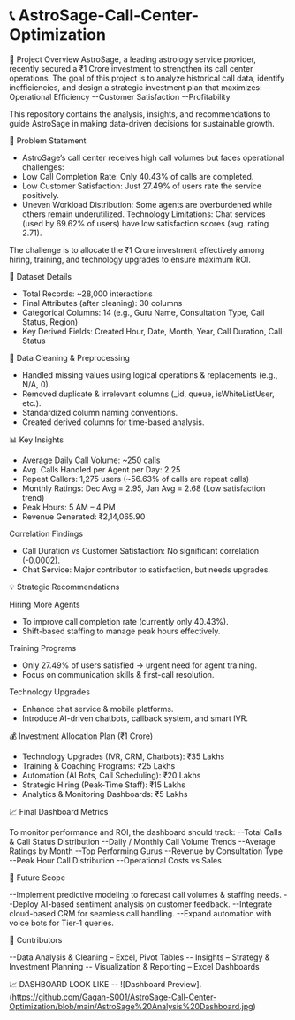 # 📞 AstroSage-Call-Center-Optimization

🚀 Project Overview
AstroSage, a leading astrology service provider, recently secured a ₹1 Crore investment to strengthen its call center operations. The goal of this project is to analyze historical call data, identify inefficiencies, and design a strategic investment plan that maximizes:
--Operational Efficiency
--Customer Satisfaction
--Profitability

This repository contains the analysis, insights, and recommendations to guide AstroSage in making data-driven decisions for sustainable growth.

📌 Problem Statement

- AstroSage’s call center receives high call volumes but faces operational challenges:
- Low Call Completion Rate: Only 40.43% of calls are completed.
- Low Customer Satisfaction: Just 27.49% of users rate the service positively.
- Uneven Workload Distribution: Some agents are overburdened while others remain underutilized.
Technology Limitations: Chat services (used by 69.62% of users) have low satisfaction scores (avg. rating 2.71).

The challenge is to allocate the ₹1 Crore investment effectively among hiring, training, and technology upgrades to ensure maximum ROI.

📂 Dataset Details

- Total Records: ~28,000 interactions
- Final Attributes (after cleaning): 30 columns
- Categorical Columns: 14 (e.g., Guru Name, Consultation Type, Call Status, Region)
- Key Derived Fields: Created Hour, Date, Month, Year, Call Duration, Call Status

🔧 Data Cleaning & Preprocessing

- Handled missing values using logical operations & replacements (e.g., N/A, 0).
- Removed duplicate & irrelevant columns (_id, queue, isWhiteListUser, etc.).
- Standardized column naming conventions.
- Created derived columns for time-based analysis.

📊 Key Insights

- Average Daily Call Volume: ~250 calls
- Avg. Calls Handled per Agent per Day: 2.25
- Repeat Callers: 1,275 users (~56.63% of calls are repeat calls)
- Monthly Ratings: Dec Avg = 2.95, Jan Avg = 2.68 (Low satisfaction trend)
- Peak Hours: 5 AM – 4 PM
- Revenue Generated: ₹2,14,065.90

Correlation Findings
- Call Duration vs Customer Satisfaction: No significant correlation (-0.0002).
- Chat Service: Major contributor to satisfaction, but needs upgrades.

💡 Strategic Recommendations

Hiring More Agents
- To improve call completion rate (currently only 40.43%).
- Shift-based staffing to manage peak hours effectively.

Training Programs
- Only 27.49% of users satisfied → urgent need for agent training.
- Focus on communication skills & first-call resolution.

Technology Upgrades
- Enhance chat service & mobile platforms.
- Introduce AI-driven chatbots, callback system, and smart IVR.

💰 Investment Allocation Plan (₹1 Crore)

- Technology Upgrades (IVR, CRM, Chatbots): ₹35 Lakhs
- Training & Coaching Programs: ₹25 Lakhs
- Automation (AI Bots, Call Scheduling): ₹20 Lakhs
- Strategic Hiring (Peak-Time Staff): ₹15 Lakhs
- Analytics & Monitoring Dashboards: ₹5 Lakhs

📈 Final Dashboard Metrics

To monitor performance and ROI, the dashboard should track:
--Total Calls & Call Status Distribution
--Daily / Monthly Call Volume Trends
--Average Ratings by Month
--Top Performing Gurus
--Revenue by Consultation Type
--Peak Hour Call Distribution
--Operational Costs vs Sales

🔮 Future Scope

--Implement predictive modeling to forecast call volumes & staffing needs.
--Deploy AI-based sentiment analysis on customer feedback.
--Integrate cloud-based CRM for seamless call handling.
--Expand automation with voice bots for Tier-1 queries.

🙌 Contributors

--Data Analysis & Cleaning – Excel, Pivot Tables
-- Insights – Strategy & Investment Planning
-- Visualization & Reporting – Excel Dashboards 

📈 DASHBOARD 
LOOK LIKE -- ![Dashboard Preview].(https://github.com/Gagan-S001/AstroSage-Call-Center-Optimization/blob/main/AstroSage%20Analysis%20Dashboard.jpg)


